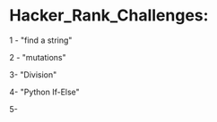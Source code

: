 # Hacker_Rank_Challenges:

1 -  "find a string"

2 - "mutations"

3- "Division"

4- "Python If-Else"

5- 
